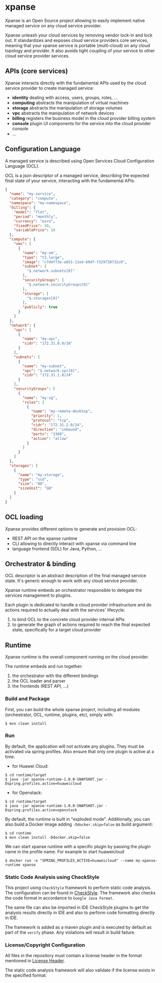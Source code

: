 # xpanse

Xpanse is an Open Source project allowing to easily implement native managed service on any cloud service
provider.

Xpanse unleash your cloud services by removing vendor lock-in and lock out. It standardizes and exposes
cloud service providers core services, meaning that your xpanse service is portable (multi-cloud) on any
cloud topology and provider.
It also avoids tight coupling of your service to other cloud service provider services.

## APIs (core services)

Xpanse interacts directly with the fundamental APIs used by the cloud service provider to create managed
service:

* **identity** dealing with access, users, groups, roles, ...
* **computing** abstracts the manipulation of virtual machines
* **storage** abstracts the manipulation of storage volumes
* **vpc** abstracts the manipulation of network devices
* **billing** registers the business model in the cloud provider billing system
* **console** plugin UI components for the service into the cloud provider console
* ...

## Configuration Language

A managed service is described using Open Services Cloud Configuration Language (OCL).

OCL is a json descriptor of a managed service, describing the expected final state of your service, interacting with the
fundamental APIs:

```json
{
  "name": "my-service",
  "category": "compute",
  "namespace": "my-namespace",
  "billing": {
    "model": "flat",
    "period": "monthly",
    "currency": "euro",
    "fixedPrice": 20,
    "variablePrice": 10
  },
  "compute": {
    "vms": [
      {
        "name": "my-vm",
        "type": "t2.large",
        "image": "c7d4ff3e-a851-11ed-b9df-f329738732c0",
        "subnet": [
          "$.network.subnets[0]"
        ],
        "securityGroups": [
          "$.network.securityGroups[0]"
        ],
        "storage": [
          "$.storages[0]"
        ],
        "publicly": true
      }
    ]
  },
  "network": {
    "vpc": [
      {
        "name": "my-vpc",
        "cidr": "172.31.0.0/16"
      }
    ],
    "subnets": [
      {
        "name": "my-subnet",
        "vpc": "$.network.vpc[0]",
        "cidr": "172.31.1.0/24"
      }
    ],
    "securityGroups": [
      {
        "name": "my-sg",
        "rules": [
          {
            "name": "my-remote-desktop",
            "priority": 1,
            "protocol": "tcp",
            "cidr": "172.31.2.0/24",
            "direction": "inbound",
            "ports": "3389",
            "action": "allow"
          }
        ]
      }
    ]
  },
  "storages": [
    {
      "name": "my-storage",
      "type": "ssd",
      "size": "80",
      "sizeUnit": "GB"
    }
  ]
}
```

## OCL loading

Xpanse provides different options to generate and provision OCL:

* REST API on the xpanse runtime
* CLI allowing to directly interact with xpanse via command line
* language frontend (SDL) for Java, Python, ...

## Orchestrator & binding

OCL descriptor is an abstract description of the final managed service state. It's generic enough to work with any cloud
service provider.

Xpanse runtime embeds an orchestrator responsible to delegate the services management to plugins.

Each plugin is dedicated to handle a cloud provider infrastructure and do actions required to actually deal with the
services' lifecycle:

1. to bind OCL to the concrete cloud provider internal APIs
2. to generate the graph of actions required to reach the final expected state, specifically for a target cloud provider

## Runtime

Xpanse runtime is the overall component running on the cloud provider.

The runtime embeds and run together:

1. the orchestrator with the different bindings
2. the OCL loader and parser
3. the frontends (REST API, ...)

### Build and Package

First, you can build the whole xpanse project, including all modules (orchestrator, OCL, runtime, plugins, etc), simply
with:

```shell
$ mvn clean install
```

### Run

By default, the application will not activate any plugins. They must be activated via spring profiles. Also ensure that
only one plugin is active at a time.

* for Huawei Cloud:

```shell
$ cd runtime/target
$ java -jar xpanse-runtime-1.0.0-SNAPSHOT.jar -Dspring.profiles.active=huaweicloud
```

* for Openstack:

```shell
$ cd runtime/target
$ java -jar xpanse-runtime-1.0.0-SNAPSHOT.jar -Dspring.profiles.active=openstack
```

By default, the runtime is built in "exploded mode". Additionally, you can also build a Docker image
adding `-Ddocker.skip=false` as build argument:

```shell
$ cd runtime
$ mvn clean install -Ddocker.skip=false
```

We can start xpanse runtime with a specific plugin by passing the plugin name in the profile name. For example to start
huaweicloud

```shell
$ docker run -e "SPRING_PROFILES_ACTIVE=huaweicloud" --name my-xpanse-runtime xpanse
```

### Static Code Analysis using CheckStyle
This project using `CheckStyle` framework to perform static code analysis. The configuration can be found in [CheckStyle](checkstyle.xml). The framework also checks the code format in accordance to `Google Java Format`.

The same file can also be imported in IDE CheckStyle plugins to get the analysis results directly in IDE and also to perform code formatting directly in IDE.

The framework is added as a maven plugin and is executed by default as part of the `verify` phase. Any violations will result in build failure.

### License/Copyright Configuration
All files in the repository must contain a license header in the format mentioned in [License Header](license.header).

The static code analysis framework will also validate if the license exists in the specified format.